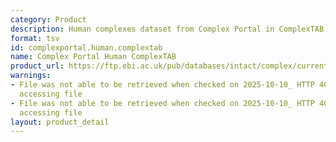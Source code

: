 ```yaml
---
category: Product
description: Human complexes dataset from Complex Portal in ComplexTAB format
format: tsv
id: complexportal.human.complextab
name: Complex Portal Human ComplexTAB
product_url: https://ftp.ebi.ac.uk/pub/databases/intact/complex/current/complextab/homo_sapiens.tsv
warnings:
- File was not able to be retrieved when checked on 2025-10-10_ HTTP 404 error when
  accessing file
- File was not able to be retrieved when checked on 2025-10-10_ HTTP 404 error when
  accessing file
layout: product_detail
---
```

